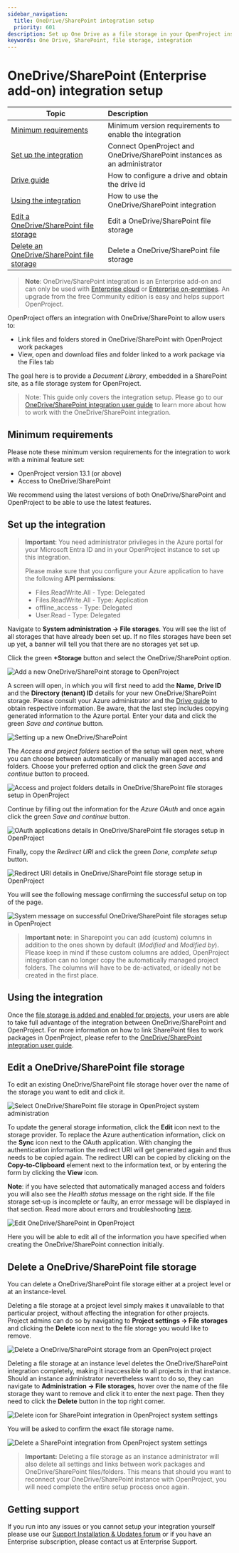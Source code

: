 ```yaml
---
sidebar_navigation:
  title: OneDrive/SharePoint integration setup
  priority: 601
description: Set up One Drive as a file storage in your OpenProject instance
keywords: One Drive, SharePoint, file storage, integration
---
```


# OneDrive/SharePoint (Enterprise add-on) integration setup

| Topic                                                                                   | Description                                                               |
|-----------------------------------------------------------------------------------------|:--------------------------------------------------------------------------|
| [Minimum requirements](#minimum-requirements)                                           | Minimum version requirements to enable the integration                    |
| [Set up the integration](#set-up-the-integration)                                       | Connect OpenProject and OneDrive/SharePoint instances as an administrator |
| [Drive guide](./drive-guide)                                                            | How to configure a drive and obtain the drive id                          |
| [Using the integration](#using-the-integration)                                         | How to use the OneDrive/SharePoint integration                            |
| [Edit a OneDrive/SharePoint file storage](#edit-a-onedrivesharepoint-file-storage)      | Edit a OneDrive/SharePoint file storage                                   |
| [Delete an OneDrive/SharePoint file storage](#delete-a-onedrivesharepoint-file-storage) | Delete a OneDrive/SharePoint file storage                                 |

> **Note**: OneDrive/SharePoint integration is an Enterprise add-on and can only be used
> with [Enterprise cloud](../../../enterprise-guide/enterprise-cloud-guide/)
> or [Enterprise on-premises](../../../enterprise-guide/enterprise-on-premises-guide/). An upgrade from the free
> Community
> edition is easy and helps support OpenProject.

OpenProject offers an integration with OneDrive/SharePoint to allow users to:

- Link files and folders stored in OneDrive/SharePoint with OpenProject work packages
- View, open and download files and folder linked to a work package via the Files tab

The goal here is to provide a *Document Library*, embedded in a SharePoint site, as a file storage system for OpenProject.

> Note: This guide only covers the integration setup. Please go to
> our [OneDrive/SharePoint integration user guide](../../../user-guide/file-management/nextcloud-integration/) to learn
> more about how to work with the OneDrive/SharePoint integration.

## Minimum requirements

Please note these minimum version requirements for the integration to work with a minimal feature set:

- OpenProject version 13.1 (or above)
- Access to OneDrive/SharePoint

We recommend using the latest versions of both OneDrive/SharePoint and OpenProject to be able to use the latest
features.

## Set up the integration

> **Important**: You need administrator privileges in the Azure portal for your Microsoft Entra ID and in your
> OpenProject instance to set up this integration.
>
> Please make sure that you configure your Azure application to have the following **API permissions**:
>
> - Files.ReadWrite.All - Type: Delegated
> - Files.ReadWrite.All - Type: Application
> - offline_access - Type: Delegated
> - User.Read - Type: Delegated

Navigate to **System administration -> File storages**. You will see the list of all storages that have already been set
up. If no files storages have been set up yet, a banner will tell you that there are no storages yet set up.

Click the green **+Storage** button and select the OneDrive/SharePoint option.

![Add a new OneDrive/SharePoint storage to OpenProject](openproject_system_guide_new_onedrive_storage.png)

A screen will open, in which you will first need to add the **Name**, **Drive ID** and the **Directory (tenant) ID** details for your new OneDrive/SharePoint storage. Please consult your Azure administrator and the [Drive guide](./drive-guide) to obtain respective information. Be aware, that the last step includes copying generated information to the Azure portal. Enter your data and click the green *Save and continue* button.

![Setting up a new OneDrive/SharePoint](openproject_system_guide_new_onedrive_storage_details_new.png)

The *Access and project folders* section of the setup will open next, where you can choose between automatically or manually managed access and folders. Choose your preferred option and click the green *Save and continue* button to proceed.

![Access and project folders details in OneDrive/SharePoint file storages setup in OpenProject](openproject_system_guide_new_onedrive_storage_access_and_project_folders.png)

Continue by filling out the information for the *Azure OAuth* and once again click the green *Save and continue* button.

![OAuth applications details in OneDrive/SharePoint file storages setup in OpenProject](openproject_system_guide_new_onedrive_storage_OAuth.png)

Finally, copy the *Redirect URl* and click the green *Done, complete setup* button.

![Redirect URI details in OneDrive/SharePoint file storage setup in OpenProject](openproject_system_guide_new_onedrive_storage_redirect_URL.png)

You will see the following message confirming the successful setup on top of the page.

![System message on successful OneDrive/SharePoint file storages setup in OpenProject](openproject_system_guide_new_onedrive_message_successful_setup.png)

> **Important note**: in Sharepoint you can add (custom) columns in addition to the ones shown by default (*Modified* and *Modified by*). Please keep in mind if these custom columns are added, OpenProject integration can no longer copy the automatically managed project folders. The columns will have to be de-activated, or ideally not be created in the first place.

## Using the integration

Once the [file storage is added and enabled for projects](../../../user-guide/projects/project-settings/files/),
your users are able to take full advantage of the integration between OneDrive/SharePoint and OpenProject. For more
information on how to link SharePoint files to work packages in OpenProject, please refer to
the [OneDrive/SharePoint integration user guide](../../../user-guide/file-management/one-drive-integration).

## Edit a OneDrive/SharePoint file storage

To edit an existing OneDrive/SharePoint file storage hover over the name of the storage you want to edit and click it.

![Select OneDrive/SharePoint file storage in OpenProject system administration](openproject_system_guide_select_onedrive_storage.png)

To update the general storage information, click the **Edit** icon next to the storage provider. To replace the Azure
authentication information, click on the **Sync** icon next to the OAuth application. With changing the authentication
information the redirect URI will get generated again and thus needs to be copied again. The redirect URI can be copied
by clicking on the **Copy-to-Clipboard** element next to the information text, or by entering the form by clicking the
**View** icon.

**Note**: if you have selected that automatically managed access and folders you will also see the *Health status*
message on the right side. If the file storage set-up is incomplete or faulty, an error message will be displayed in
that section. Read more about errors and
troubleshooting [here](../../files/external-file-storages/health-status/).

![Edit OneDrive/SharePoint in OpenProject](openproject_system_guide_edit_icon_onedrive_storage.png)

Here you will be able to edit all of the information you have specified when creating the OneDrive/SharePoint connection
initially.

## Delete a OneDrive/SharePoint file storage

You can delete a OneDrive/SharePoint file storage either at a project level or at an instance-level.

Deleting a file storage at a project level simply makes it unavailable to that particular project, without affecting the
integration for other projects. Project admins can do so by navigating to **Project settings -> File storages** and
clicking the **Delete** icon next to the file storage you would like to remove.

![Delete a OneDrive/SharePoint storage from an OpenProject project](openproject_system_guide_delete_onedrive_storage_in_a_project.png)

Deleting a file storage at an instance level deletes the OneDrive/SharePoint integration completely, making it
inaccessible to all projects in that instance. Should an instance administrator nevertheless want to do so, they can
navigate to **Administration -> File storages**, hover over the name of the file storage they want to remove and click
it to enter the next page. Then they need to click the **Delete** button in the top right corner.

![Delete icon for SharePoint integration in OpenProject system settings](openproject_system_guide_delete_icon_onedrive_storage.png)

You will be asked to confirm the exact file storage name.

![Delete a SharePoint integration from OpenProject system settings](openproject_system_guide_delete_onedrive_storage.png)

> **Important:** Deleting a file storage as an instance administrator will also delete all settings and links between
> work packages and OneDrive/SharePoint files/folders. This means that should you want to reconnect your
> OneDrive/SharePoint instance with OpenProject, you will need complete the entire setup process once again.

## Getting support

If you run into any issues or you cannot setup your integration yourself please use
our [Support Installation & Updates forum](https://community.openproject.org/projects/openproject/forums/9) or if you
have an Enterprise subscription, please contact us at Enterprise Support.
